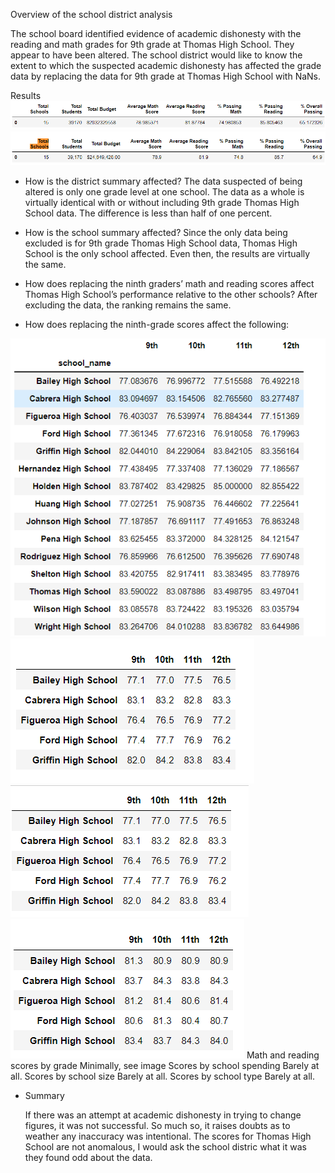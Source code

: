 Overview of the school district analysis

The school board identified evidence of academic dishonesty with the reading and math grades for 9th grade at Thomas High School.
They appear to have been altered. The school district would like to know the extent to which the suspected academic dishonesty
has affected the grade data by replacing the data for 9th grade at Thomas High School with NaNs.

Results
<img src = "https://raw.githubusercontent.com/ElliottSax/04/main/originaldistrictsummary.png">
<img src = "https://raw.githubusercontent.com/ElliottSax/04/main/newdistrictsummary.PNG">
- How is the district summary affected?
	The data suspected of being altered is only one grade level at one school. The data as a whole is virtually identical
	with or without including 9th grade Thomas High School data. The difference is less than half of one percent.

- How is the school summary affected?
	Since the only data being excluded is for 9th grade Thomas High School data, Thomas High School is the only school affected. 
	Even then, the results are virtually the same.

- How does replacing the ninth graders’ math and reading scores affect Thomas High School’s performance relative to the other schools?
	After excluding the data, the ranking remains the same.

- How does replacing the ninth-grade scores affect the following:


<img src = "https://raw.githubusercontent.com/ElliottSax/04/main/oldmathbygrade.PNG">
<img src = "https://raw.githubusercontent.com/ElliottSax/04/main/Newmathbygrade.PNG">
<br>
<img src = "https://raw.githubusercontent.com/ElliottSax/04/main/oldreadingbygrade.png">
<img src = "https://raw.githubusercontent.com/ElliottSax/04/main/newreadingbygrade.PNG">
Math and reading scores by grade
	Minimally, see image
Scores by school spending
        Barely at all.
Scores by school size
        Barely at all.
Scores by school type
        Barely at all.

- Summary

	If there was an attempt at academic dishonesty in trying to change figures, it was not successful. So much so, it raises doubts
	as to weather any inaccuracy was intentional. The scores for Thomas High School are not anomalous, I would ask the school distric
	what it was they found odd about the data.
